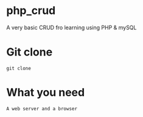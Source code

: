 # php_crud
A very basic CRUD fro learning using PHP &amp; mySQL


# Git clone
``` git clone ```

# What you need
``` A web server and a browser ```
